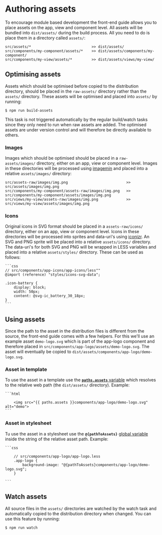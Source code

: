 # Authoring assets

To encourage module based development the front-end guide allows you to place assets on the app, view and component level. All assets will be bundled into `dist/assets/` during the build process. All you need to do is place them in a directory called `assets/`: 

	src/assets/*						 	>> dist/assets/
	src/components/my-component/assets/*	>> dist/assets/components/my-component/
	src/components/my-view/assets/*			>> dist/assets/views/my-view/

## Optimising assets

Assets which should be optimised before copied to the distribution directory, should be placed in the `raw-assets/` directory rather than the `assets/` directory. These assets will be optimised and placed into `assets/` by running:

	$ npm run build-assets

This task is not triggered automatically by the regular build/watch tasks since they only need to run when raw assets are added. The optimised assets are under version control and will therefore be directly available to others.

### Images

Images which should be optimised should be placed in a `raw-assets/images/` directory, either on an app, view or component level. Images in these directories will be processed using [imagemin](https://github.com/imagemin/imagemin#imagemin--) and placed into a relative `assets/images/` directory:

	src/assets-raw/images/img.png                           >> src/assets/images/img.png
	src/components/my-component/assets-raw/images/img.png   >> src/components/my-component/assets/images/img.png
	src/views/my-view/assets-raw/images/img.png             >> src/views/my-view/assets/images/img.png
	
### Icons

Original icons in SVG format should be placed in a `assets-raw/icons/` directory, either on an app, view or component level. Icons in these directories will be processed into sprites and data-uri's using [iconizr](https://github.com/jkphl/iconizr). An SVG and PNG sprite will be placed into a relative `assets/icons/` directory. The data-uri's for both SVG and PNG will be wrapped in LESS variables and placed into a relative `assets/styles/` directory. These can be used as follows:

	```css
	// src/components/app-icons/app-icons/less""
	@import (reference) "styles/icons-svg-data";

	.icon-battery {
    	display: block;
    	width: 50px;
    	content: @svg-ic_battery_30_18px;
	}
	```

## Using assets

Since the path to the asset in the distribution files is different from the source, the front-end guide comes with a few helpers. For this we'll use an example asset `demo-logo.svg` which is part of the app-logo component and therefore placed in `src/components/app-logo/assets/demo-logo.svg`. The asset will eventually be copied to `dist/assets/components/app-logo/demo-logo.svg`.

### Asset in template

To use the asset in a template use the [**`paths.assets`** variable](authoring-templates.md#template-variables) which resolves to the relative web path (the `dist/assets/` directory). Example:

	```html
	
		<img src="{{ paths.assets }}components/app-logo/demo-logo.svg" alt="demo">
	```

### Asset in stylesheet

Tu use the asset in a stylesheet use the **`@{pathToAssets}`** [global variable](http://lesscss.org/usage/#using-less-in-the-browser-globalvars) inside the string of the relative asset path. Example:

	```css
	
		// src/components/app-logo/app-logo.less
		.app-logo {
			background-image: "@{pathToAssets}components/app-logo/demo-logo.svg";
		} 
		
	```
	
## Watch assets

All source files in the `assets/` directories are watched by the watch task and automatically copied to the distribution directory when changed. You can use this feature by running:

	$ npm run watch


